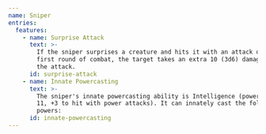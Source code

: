 ```yaml
---
name: Sniper
entries:
  features:
    - name: Surprise Attack
      text: >-
        If the sniper surprises a creature and hits it with an attack during the
        first round of combat, the target takes an extra 10 (3d6) damage from
        the attack.
      id: surprise-attack
    - name: Innate Powercasting
      text: >-
        The sniper's innate powercasting ability is Intelligence (power save DC
        11, +3 to hit with power attacks). It can innately cast the following
        powers:
      id: innate-powercasting
---
```

